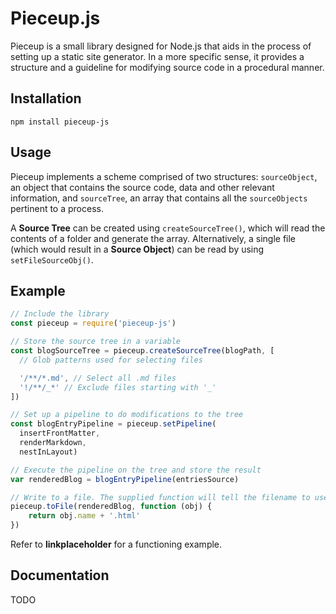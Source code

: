 # Pieceup.js
Pieceup is a small library designed for Node.js that aids in the process of setting up a static site generator. In a more specific sense, it provides a structure and a guideline for modifying source code in a procedural manner.

## Installation

```
npm install pieceup-js
```
## Usage

Pieceup implements a scheme comprised of two structures: ```sourceObject```, an object that contains the source code, data and other relevant information,  and ```sourceTree```, an array that contains all the ```sourceObjects``` pertinent to a process.

A **Source Tree** can be created using ```createSourceTree()```, which will read the contents of a folder and generate the array. Alternatively, a single file (which would result in a **Source Object**) can be read by using ```setFileSourceObj()```.

## Example

```javascript
// Include the library
const pieceup = require('pieceup-js')

// Store the source tree in a variable
const blogSourceTree = pieceup.createSourceTree(blogPath, [
  // Glob patterns used for selecting files

  '/**/*.md', // Select all .md files
  '!/**/_*' // Exclude files starting with '_'
])

// Set up a pipeline to do modifications to the tree
const blogEntryPipeline = pieceup.setPipeline(
  insertFrontMatter,
  renderMarkdown,
  nestInLayout)

// Execute the pipeline on the tree and store the result
var renderedBlog = blogEntryPipeline(entriesSource)

// Write to a file. The supplied function will tell the filename to use
pieceup.toFile(renderedBlog, function (obj) {
    return obj.name + '.html'
})

```
Refer to __linkplaceholder__ for a functioning example.

## Documentation

TODO

